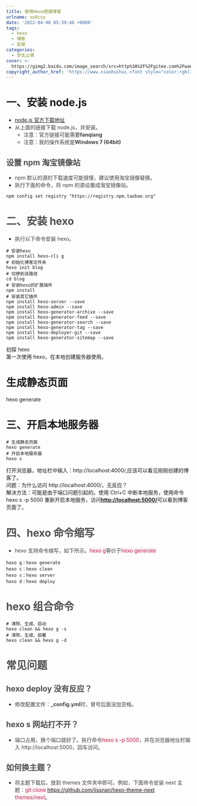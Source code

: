 ```yaml
---
title: 使用Hexo搭建博客
urlname: xo8csy
date: '2022-04-08 05:39:46 +0000'
tags:
  - hexo
  - 博客
  - 安装
categories:
  - 学无止境
cover: >-
  https://gimg2.baidu.com/image_search/src=http%3A%2F%2Fgitee.com%2Fwangbowen97%2FBlogImgs%2Fraw%2Fmaster%2FpostImages%2FHexoCover.jpg&refer=http%3A%2F%2Fgitee.com&app=2002&size=f9999,10000&q=a80&n=0&g=0n&fmt=auto?sec=1652059164&t=ac7f746ad7621718ece964ce547ba635
copyright_author_href: 'https://www.xiaohuihui.<font style="color:rgb(38, 38, 38);">cc</font>'
---
```


# 一、安装 node.js

- [node.js 官方下载地址](https://nodejs.org/en/)
- <font style="color:rgba(0, 0, 0, 0.75);">从上面的链接下载 node.js，并安装。</font>
  - <font style="color:rgba(0, 0, 0, 0.75);">注意：官方链接可能需要</font>**<font style="color:rgba(0, 0, 0, 0.75);">fanqiang</font>**
  - <font style="color:rgba(0, 0, 0, 0.75);">注意：我的操作系统是</font>**<font style="color:rgba(0, 0, 0, 0.75);">Windows 7 (64bit)</font>**

## <font style="color:rgb(79, 79, 79);">设置 npm 淘宝镜像站</font>

- <font style="color:rgba(0, 0, 0, 0.75);">npm 默认的源的下载速度可能很慢，建议使用淘宝镜像替换。</font>
- <font style="color:rgba(0, 0, 0, 0.75);">执行下面的命令，将 npm 的源设置成淘宝镜像站。</font>

```plain
npm config set registry "https://registry.npm.taobao.org"
```

# <font style="color:rgb(79, 79, 79);">二、安装 hexo</font>

- <font style="color:rgba(0, 0, 0, 0.75);">执行以下命令安装 hexo。</font>

```plain
# 安装hexo
npm install hexo-cli g
# 初始化博客文件夹
hexo init blog
# 切换到该路径
cd blog
# 安装hexo的扩展插件
npm install
# 安装其它插件
npm install hexo-server --save
npm install hexo-admin --save
npm install hexo-generator-archive --save
npm install hexo-generator-feed --save
npm install hexo-generator-search --save
npm install hexo-generator-tag --save
npm install hexo-deployer-git --save
npm install hexo-generator-sitemap --save

```

初探 hexo  
第一次使用 hexo，在本地创建服务器使用。

# 生成静态页面

hexo generate

# 三、开启本地服务器

```plain
# 生成静态页面
hexo generate
# 开启本地服务器
hexo s
```

打开浏览器，地址栏中输入：http://localhost:4000/,应该可以看见刚刚创建的博客了。  
问题：为什么访问 http://localhost:4000/，无反应？  
解决方法：可能是由于端口问题引起的。使用 Ctrl+C 中断本地服务，使用命令 hexo s -p 5000 重新开启本地服务，访问[**http://localhost:5000/**](http://localhost:5000/)可以看到博客页面了。

# <font style="color:rgb(79, 79, 79);">四、hexo 命令缩写</font>

- <font style="color:rgba(0, 0, 0, 0.75);">hexo 支持命令缩写，如下所示。</font><font style="color:rgb(199, 37, 78);background-color:rgb(249, 242, 244);">hexo g</font><font style="color:rgba(0, 0, 0, 0.75);">等价于</font><font style="color:rgb(199, 37, 78);background-color:rgb(249, 242, 244);">hexo generate</font>

```plain
hexo g：hexo generate
hexo c：hexo clean
hexo s：hexo server
hexo d：hexo deploy
```

# <font style="color:rgb(79, 79, 79);">hexo 组合命令</font>

```plain
# 清除、生成、启动
hexo clean && hexo g -s
# 清除、生成、部署
hexo clean && hexo g -d
```

# <font style="color:rgb(79, 79, 79);">常见问题</font>

## <font style="color:rgb(79, 79, 79);">hexo deploy 没有反应？</font>

- <font style="color:rgba(0, 0, 0, 0.75);">修改配置文件：</font>**<font style="color:rgba(0, 0, 0, 0.75);">\_config.yml</font>**<font style="color:rgba(0, 0, 0, 0.75);">时，冒号后面没加空格。</font>

## <font style="color:rgb(79, 79, 79);">hexo s 网站打不开？</font>

- <font style="color:rgba(0, 0, 0, 0.75);">端口占用，换个端口就好了。执行命令</font><font style="color:rgb(199, 37, 78);background-color:rgb(249, 242, 244);">hexo s -p 5000</font><font style="color:rgba(0, 0, 0, 0.75);">，并在浏览器地址栏输入 http://localhost:5000，回车访问。</font>

## <font style="color:rgb(79, 79, 79);">如何换主题？</font>

- <font style="color:rgba(0, 0, 0, 0.75);">将主题下载后，放到 themes 文件夹中即可。例如，下面命令安装 next 主题：</font><font style="color:rgb(199, 37, 78);background-color:rgb(249, 242, 244);">git clone https://github.com/iissnan/hexo-theme-next themes/next</font><font style="color:rgba(0, 0, 0, 0.75);">。</font>
